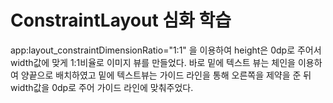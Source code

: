 # ConstraintLayout 심화 학습
app:layout_constraintDimensionRatio="1:1" 을 이용하여 height은 0dp로 주어서 width값에 맞게 1:1비율로 이미지 뷰를 만들었다.
바로 밑에 텍스트 뷰는 체인을 이용하여 양끝으로 배치하였고 밑에 텍스트뷰는 가이드 라인을 통해 오른쪽을 제약을 준 뒤 width값을 0dp로
주어 가이드 라인에 맞춰주었다.
